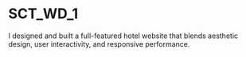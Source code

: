 # SCT_WD_1
I designed and built a full-featured hotel website that blends aesthetic design, user interactivity, and responsive performance.
